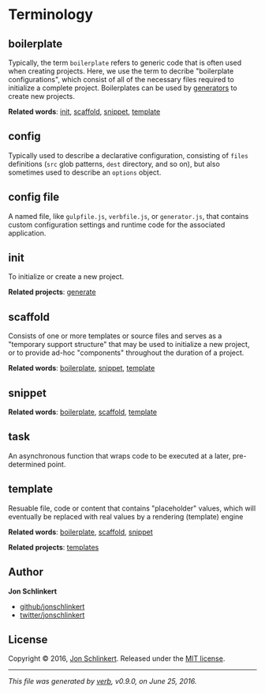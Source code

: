 # Terminology

## boilerplate

Typically, the term `boilerplate` refers to generic code that is often used when creating projects. Here, we use the term to decribe "boilerplate configurations", which consist of all of the necessary files required to initialize a complete project. Boilerplates can be used by [generators](#generator) to create new projects.

**Related words**: [init](#init), [scaffold](#scaffold), [snippet](#snippet), [template](#template)

## config

Typically used to describe a declarative configuration, consisting of `files` definitions (`src` glob patterns, `dest` directory, and so on), but also sometimes used to describe an `options` object.

## config file

A named file, like `gulpfile.js`, `verbfile.js`, or `generator.js`, that contains custom configuration settings and runtime code for the associated application.

## init

To initialize or create a new project.

**Related projects**: [generate](https://github.com/generate/generate)

## scaffold

Consists of one or more templates or source files and serves as a "temporary support structure" that may be used to initialize a new project, or to provide ad-hoc "components" throughout the duration of a project.

**Related words**: [boilerplate](#boilerplate), [snippet](#snippet), [template](#template)

## snippet

**Related words**: [boilerplate](#boilerplate), [scaffold](#scaffold), [template](#template)

## task

An asynchronous function that wraps code to be executed at a later, pre-determined point.

## template

Resuable file, code or content that contains "placeholder" values, which will eventually be replaced with real values by a rendering (template) engine

**Related words**: [boilerplate](#boilerplate), [scaffold](#scaffold), [snippet](#snippet)

**Related projects**: [templates](https://github.com/jonschlinkert/templates)

## Author

**Jon Schlinkert**

* [github/jonschlinkert](https://github.com/jonschlinkert)
* [twitter/jonschlinkert](http://twitter.com/jonschlinkert)

## License

Copyright © 2016, [Jon Schlinkert](https://github.com/jonschlinkert).
Released under the [MIT license](https://github.com/jonschlinkert/terminology/blob/master/LICENSE).

***

_This file was generated by [verb](https://github.com/verbose/verb), v0.9.0, on June 25, 2016._